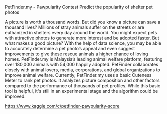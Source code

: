 PetFinder.my - Pawpularity Contest
Predict the popularity of shelter pet photos

A picture is worth a thousand words. But did you know a picture can save a thousand lives? Millions of stray animals suffer on the streets or are euthanized in shelters every day
around the world. You might expect pets with attractive photos to generate more interest and be adopted faster. But what makes a good picture? With the help of data science, you 
may be able to accurately determine a pet photo’s appeal and even suggest improvements to give these rescue animals a higher chance of loving homes. PetFinder.my is Malaysia’s 
leading animal welfare platform, featuring over 180,000 animals with 54,000 happily adopted. PetFinder collaborates closely with animal lovers, media, corporations, and global 
organizations to improve animal welfare. Currently, PetFinder.my uses a basic Cuteness Meter to rank pet photos. It analyzes picture composition and other factors compared to 
the performance of thousands of pet profiles. While this basic tool is helpful, it's still in an experimental stage and the algorithm could be improved.

https://www.kaggle.com/c/petfinder-pawpularity-score

